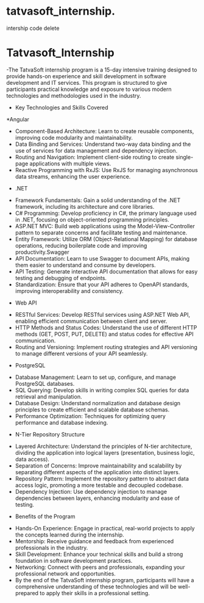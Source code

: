 # tatvasoft_internship.
intership code delete

# Tatvasoft_Internship
-The TatvaSoft internship program is a 15-day intensive training designed to provide hands-on experience and skill development in software development and IT services. This program is structured to give 
 participants practical knowledge and exposure to various modern technologies and methodologies used in the industry.

* Key Technologies and Skills Covered

*Angular

- Component-Based Architecture: Learn to create reusable components, improving code modularity and maintainability.
- Data Binding and Services: Understand two-way data binding and the use of services for data management and dependency injection.
- Routing and Navigation: Implement client-side routing to create single-page applications with multiple views.
- Reactive Programming with RxJS: Use RxJS for managing asynchronous data streams, enhancing the user experience.

* .NET
  
- Framework Fundamentals: Gain a solid understanding of the .NET framework, including its architecture and core libraries.
- C# Programming: Develop proficiency in C#, the primary language used in .NET, focusing on object-oriented programming principles.
- ASP.NET MVC: Build web applications using the Model-View-Controller pattern to separate concerns and facilitate testing and maintenance.
- Entity Framework: Utilize ORM (Object-Relational Mapping) for database operations, reducing boilerplate code and improving productivity.Swagger
- API Documentation: Learn to use Swagger to document APIs, making them easier to understand and consume by developers.
- API Testing: Generate interactive API documentation that allows for easy testing and debugging of endpoints.
- Standardization: Ensure that your API adheres to OpenAPI standards, improving interoperability and consistency.

* Web API
 
- RESTful Services: Develop RESTful services using ASP.NET Web API, enabling efficient communication between client and server.
- HTTP Methods and Status Codes: Understand the use of different HTTP methods (GET, POST, PUT, DELETE) and status codes for effective API communication.
- Routing and Versioning: Implement routing strategies and API versioning to manage different versions of your API seamlessly.

* PostgreSQL
  
- Database Management: Learn to set up, configure, and manage PostgreSQL databases.
- SQL Querying: Develop skills in writing complex SQL queries for data retrieval and manipulation.
- Database Design: Understand normalization and database design principles to create efficient and scalable database schemas.
- Performance Optimization: Techniques for optimizing query performance and database indexing.

* N-Tier Repository Structure
  
- Layered Architecture: Understand the principles of N-tier architecture, dividing the application into logical layers (presentation, business logic, data access).
- Separation of Concerns: Improve maintainability and scalability by separating different aspects of the application into distinct layers.
- Repository Pattern: Implement the repository pattern to abstract data access logic, promoting a more testable and decoupled codebase.
- Dependency Injection: Use dependency injection to manage dependencies between layers, enhancing modularity and ease of testing.

* Benefits of the Program
  
- Hands-On Experience: Engage in practical, real-world projects to apply the concepts learned during the internship.
- Mentorship: Receive guidance and feedback from experienced professionals in the industry.
- Skill Development: Enhance your technical skills and build a strong foundation in software development practices.
- Networking: Connect with peers and professionals, expanding your professional network and opportunities.
- By the end of the TatvaSoft internship program, participants will have a comprehensive understanding of these technologies and will be well-prepared to apply their skills in a professional setting.
